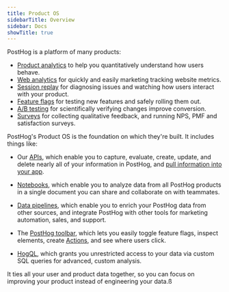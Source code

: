 ```yaml
---
title: Product OS
sidebarTitle: Overview
sidebar: Docs
showTitle: true
---
```


PostHog is a platform of many products:

- [Product analytics](/docs/product-analytics) to help you quantitatively understand how users behave.
- [Web analytics](/docs/web-analytics) for quickly and easily marketing tracking website metrics.
- [Session replay](/docs/session-replay) for diagnosing issues and watching how users interact with your product.
- [Feature flags](/docs/feature-flags) for testing new features and safely rolling them out.
- [A/B testing](/docs/experiments) for scientifically verifying changes improve conversion.
- [Surveys](/docs/surveys) for collecting qualitative feedback, and running NPS, PMF and satisfaction surveys.

PostHog's Product OS is the foundation on which they're built. It includes things like:

- Our [APIs](/docs/api), which enable you to capture, evaluate, create, update, and delete nearly all of your information in PostHog, and [pull information into your app](/tutorials/customer-facing-analytics).

- [Notebooks](/docs/notebooks), which enable you to analyze data from all PostHog products in a single document you can share and collaborate on with teammates.

- [Data pipelines](/docs/cdp), which enable you to enrich your PostHog data from other sources, and integrate PostHog with other tools for marketing automation, sales, and support.

- The [PostHog toolbar](/docs/toolbar), which lets you easily toggle feature flags, inspect elements, create [Actions](/docs/data/actions), and see where users click.

- [HogQL](/docs/hogql), which grants you unrestricted access to your data via custom SQL queries for advanced, custom analysis.

It ties all your user and product data together, so you can focus on improving your product instead of engineering your data.ß
